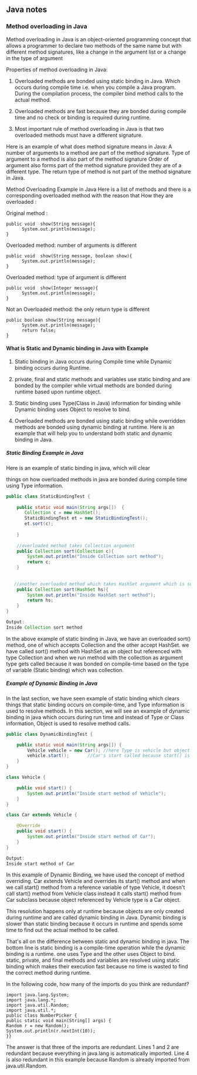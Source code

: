 ## Java notes

### Method overloading in Java

Method overloading in Java is an object-oriented programming concept that allows a programmer to declare two methods of the same name but with different method signatures, like a change in the argument list or a change in the type of argument

Properties of method overloading in Java:
1) Overloaded methods are bonded using static binding in Java. Which occurs during compile time i.e. when you compile a Java program. During the compilation 
   process, the compiler bind method calls to the actual method.

2) Overloaded methods are fast because they are bonded during compile time and no check or binding is required during runtime.

3) Most important rule of method overloading in Java is that two overloaded methods must have a different signature. 

Here is an example of what does method signature means in Java:
A number of arguments to a method are part of the method signature.
Type of argument to a method is also part of the method signature
Order of argument also forms part of the method signature provided they are of a different type.
The return type of method is not part of the method signature in Java.

Method Overloading Example in Java
Here is a list of methods and there is a corresponding overloaded method with the reason that How they are overloaded :

Original method :
```
public void  show(String message){
      System.out.println(message);
}
```

Overloaded method: number of arguments is different
```
public void  show(String message, boolean show){
      System.out.println(message);
}
```

Overloaded method: type of argument is different
```
public void  show(Integer message){
      System.out.println(message);
}
```

Not an Overloaded method: the only return type is different
```
public boolean show(String message){
      System.out.println(message);
      return false;
}
```

#### What is Static and Dynamic binding in Java with Example

1) Static binding in Java occurs during Compile time while Dynamic binding occurs during Runtime.

2) private, final and static methods and variables use static binding and are bonded by the compiler while virtual methods are bonded during runtime based upon runtime object.

3) Static binding uses Type(Class in Java)  information for binding while Dynamic binding uses Object to resolve to bind.

3) Overloaded methods are bonded using static binding while overridden methods are bonded using dynamic binding at runtime. Here is an example that will help you to understand both static and dynamic binding in Java.

##### Static Binding Example in Java
Here is an example of static binding in java, which will clear

 things on how overloaded methods in java are bonded during compile time using Type information.
```java
public class StaticBindingTest {
 
    public static void main(String args[])  {
       Collection c = new HashSet();
       StaticBindingTest et = new StaticBindingTest();
       et.sort(c);
     
    }
   
    //overloaded method takes Collection argument
    public Collection sort(Collection c){
        System.out.println("Inside Collection sort method");
        return c;
    }
 
   
   //another overloaded method which takes HashSet argument which is sub class
    public Collection sort(HashSet hs){
        System.out.println("Inside HashSet sort method");
        return hs;
    }  
}

Output:
Inside Collection sort method
```

In the above example of static binding in Java, we have an overloaded sort() method, one of which accepts Collection and the other accept HashSet. we have called sort() method with HashSet as an object but referenced with type Collection and when we run method with the collection as argument type gets called because it was bonded on compile-time based on the type of variable (Static binding)  which was collection.

##### Example of Dynamic Binding in Java
In the last section, we have seen example of static binding which clears things that static binding occurs on compile-time, and Type information is used to resolve methods. In this section, we will see an example of dynamic binding in java which occurs during run time and instead of Type or Class information, Object is used to resolve method calls.
```java
public class DynamicBindingTest {

    public static void main(String args[]) {
        Vehicle vehicle = new Car(); //here Type is vehicle but object will be Car
        vehicle.start();       //Car's start called because start() is overridden method
    }
}

class Vehicle {

    public void start() {
        System.out.println("Inside start method of Vehicle");
    }
}

class Car extends Vehicle {

    @Override
    public void start() {
        System.out.println("Inside start method of Car");
    }
}

Output:
Inside start method of Car
```
In this example of Dynamic Binding, we have used the concept of method overriding. Car extends Vehicle and overrides its start() method and when we call start() method from a reference variable of type Vehicle, it doesn't call start() method from Vehicle class instead it calls start() method from Car subclass because object referenced by Vehicle type is a Car object. 

This resolution happens only at runtime because objects are only created during runtime and are called dynamic binding in Java. Dynamic binding is slower than static binding because it occurs in runtime and spends some time to find out the actual method to be called.

That's all on the difference between static and dynamic binding in java. The bottom line is static binding is a compile-time operation while the dynamic binding is a runtime. one uses Type and the other uses Object to bind. static, private, and final methods and variables are resolved using static binding which makes their execution fast because no time is wasted to find the correct method during runtime.

In the following code, how many of the imports do you think are redundant?
```
import java.lang.System;
import java.lang.*;
import java.util.Random;
import java.util.*;
public class NumberPicker {
public static void main(String[] args) {
Random r = new Random();
System.out.println(r.nextInt(10));
}}
```
The answer is that three of the imports are redundant. Lines 1 and 2 are redundant because everything in java.lang is automatically imported. Line 4 is also redundant in this example because Random is already imported from java.util.Random.
